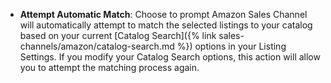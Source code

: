 
- **Attempt Automatic Match**: Choose to prompt Amazon Sales Channel will automatically attempt to match the selected listings to your catalog based on your current [Catalog Search]({% link sales-channels/amazon/catalog-search.md %}) options in your Listing Settings. If you modify your Catalog Search options, this action will allow you to attempt the matching process again.
